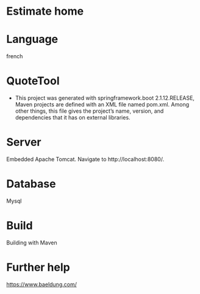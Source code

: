 # Estimate home

# Language 
french

# QuoteTool
- This project was generated with springframework.boot 2.1.12.RELEASE, 
Maven projects are defined with an XML file named pom.xml. Among other things, this file gives the project’s name, version, and dependencies that it has on external libraries.

# Server
Embedded Apache Tomcat. Navigate to http://localhost:8080/. 

# Database
Mysql
# Build
Building with Maven

# Further help

https://www.baeldung.com/

